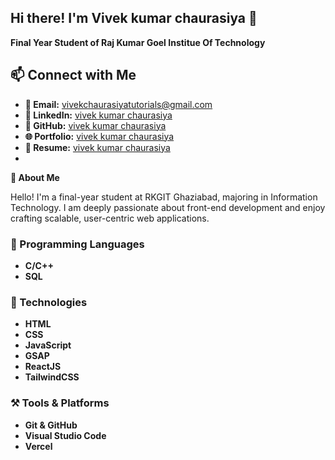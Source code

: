## Hi there! I'm Vivek kumar chaurasiya 👋
**Final Year Student of Raj Kumar Goel Institue Of Technology**

## 📫 Connect with Me

- **📧 Email:** [vivekchaurasiyatutorials@gmail.com](mailto:vivekchaurasiyatutorials@gmail.com)
- **🔗 LinkedIn:** [vivek kumar chaurasiya](https://www.linkedin.com/in/vivekkumarchaurasiya12/)
- **💼 GitHub:** [vivek kumar chaurasiya](https://github.com/vivekchaurasiya12)
- **🌐 Portfolio:**  [vivek kumar chaurasiya](https://vivekchaurasiya12.github.io/Portfolio/)
- **💼 Resume:**  [vivek kumar chaurasiya]([https://vivekchaurasiya12.github.io/Portfolio/](https://drive.google.com/file/d/1uMFIWWNLdGjf3w6NGwpZOr9dVkTuoUXX/view?usp=sharing))
- 
**🌟 About Me**

Hello! I'm a final-year student at RKGIT Ghaziabad, majoring in Information Technology. I am deeply passionate about front-end development and enjoy crafting scalable, user-centric web applications.

### 🎯 Programming Languages

* **C/C++**
* **SQL**

### 🚀 Technologies

* **HTML**
* **CSS**
* **JavaScript**
* **GSAP**
* **ReactJS**
* **TailwindCSS**
  
### ⚒️ Tools & Platforms

* **Git & GitHub**
* **Visual Studio Code**
* **Vercel**

